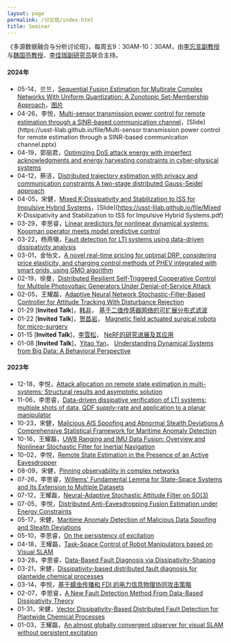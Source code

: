 ```yaml
---
layout: page
permalink: /讨论班/index.html
title: Seminar
---
```


《多源数据融合与分析讨论班》，每周五9：30AM-10：30AM，由[李忘言副教授](https://lxy.usst.edu.cn/2022/0107/c2208a263867/page.htm)与[魏国亮教授](https://lxy.usst.edu.cn/2019/1013/c2208a192703/page.htm)、[李佳珈副研究员](https://lxy.usst.edu.cn/2024/0415/c2208a318580/page.htm)联合主持。

#### 2024年

- 05-14，兰兰，[Sequential Fusion Estimation for Multirate Complex Networks With Uniform Quantization: A Zonotopic Set-Membership Approach](https://ieeexplore.ieee.org/document/9936596)，[图片](https://usst-lilab.github.io/images/lectures/5.14.jpg)
- 04-26，李悦，[Multi-sensor transmission power control for remote estimation through a SINR-based communication channel](https://www.sciencedirect.com/science/article/abs/pii/S0005109818305739#!)，[Slide](https://usst-lilab.github.io/file/Multi-sensor transmission power control for remote estimation through a SINR-based communication channel.pptx)
- 04-19，郭丽君，[Optimizing DoS attack energy with imperfect acknowledgments and energy harvesting constraints in cyber-physical systems](https://www.sciencedirect.com/science/article/abs/pii/S0096300320307748)
- 04-12，蔡洁，[Distributed trajectory estimation with privacy and communication constraints A two-stage distributed Gauss-Seidel approach](https://ieeexplore.ieee.org/abstract/document/7487736/)
- 04-05，宋健，[Mixed K-Dissipativity and Stabilization to ISS for Impulsive Hybrid Systems](https://ieeexplore.ieee.org/document/7064779)，[Slide](https://usst-lilab.github.io/file/Mixed K-Dissipativity and Stabilization to ISS for Impulsive Hybrid Systems.pdf)
- 03-29，李思睿，[Linear predictors for nonlinear dynamical systems: Koopman operator meets model predictive control](https://www.sciencedirect.com/science/article/abs/pii/S000510981830133X)
- 03-22，杨燕翎，[Fault detection for LTI systems using data-driven dissipativity analysis](https://www.sciencedirect.com/science/article/pii/S0957415823001678)
- 03-01，金怡文，[A novel real-time pricing for optimal DRP, considering price elasticity, and charging control methods of PHEV integrated with smart grids, using GMO algorithm](https://www.sciencedirect.com/science/article/pii/S2215098623002161)
- 02-19，徐曼，[Distributed Resilient Self-Triggered Cooperative Control for Multiple Photovoltaic Generators Under Denial-of-Service Attack](https://ieeexplore.ieee.org/abstract/document/9781801/)
- 02-05，王耀磊，[Adaptive Neural Network Stochastic-Filter-Based Controller for Attitude Tracking With Disturbance Rejection](https://ieeexplore.ieee.org/document/9810895)
- 01-29 [**Invited Talk**]，[韩非](http://aieri.nepu.edu.cn/info/1024/1154.htm)， [基于二值传感器网络的可扩展分布式滤波](https://usst-lilab.github.io/images/lectures/hanfei.jpg)
- 01-22 [**Invited Talk**]，[贺昌岩](https://www.newcastle.edu.au/profile/changyan-he)， [Magnetic field actuated surgical robots for micro-surgery](https://usst-lilab.github.io/images/lectures/changyan.jpg)
- 01-15 [**Invited Talk**]，[李雪松](https://researchers.anu.edu.au/researchers/li-xxxxx)， [NeRF的研究进展及其应用](https://usst-lilab.github.io/images/lectures/xuesong.jpg)
- 01-08 [**Invited Talk**]，[Yitao Yan](https://www.unsw.edu.au/research/computer-process-control-group/about-us)， [Understanding Dynamical Systems from Big Data: A Behavioral Perspective](https://usst-lilab.github.io/images/lectures/yitaoyan.jpg)

#### 2023年

- 12-18，李悦，[Attack allocation on remote state estimation in multi-systems: Structural results and asymptotic solution](https://www.sciencedirect.com/science/article/pii/S0005109817304910?via%3Dihub)
- 11-06，李思睿，[Data-driven dissipative verification of LTI systems: multiple shots of data, QDF supply-rate and application to a planar manipulator](https://link.springer.com/chapter/10.1007/978-3-031-27540-1_22)
- 10-23，宋健，[Malicious AIS Spoofing and Abnormal Stealth Deviations A Comprehensive Statistical Framework for Maritime Anomaly Detection](https://ieeexplore.ieee.org/document/9473225)
- 10-16，王耀磊，[UWB Ranging and IMU Data Fusion: Overview and Nonlinear Stochastic Filter for Inertial Navigation](https://ieeexplore.ieee.org/document/10239248)
- 10-02，李悦，[Remote State Estimation in the Presence of an Active Eavesdropper](https://ieeexplore.ieee.org/document/9035488)
- 08-09，宋健，[Pinning observability in complex networks](https://ietresearch.onlinelibrary.wiley.com/doi/full/10.1049/iet-cta.2013.0969)
- 07-26，李思睿，[Willems' Fundamental Lemma for State-Space Systems and Its Extension to Multiple Datasets](https://ieeexplore.ieee.org/document/9062331)
- 07-12，王耀磊，[Neural-Adaptive Stochastic Attitude Filter on SO(3)](https://ieeexplore.ieee.org/document/9586058)
- 07-05，李悦，[Distributed Anti-Eavesdropping Fusion Estimation under Energy Constraints](https://ieeexplore.ieee.org/document/10054451)
- 05-17，宋健，[Maritime Anomaly Detection of Malicious Data Spoofing and Stealth Deviations](https://ieeexplore.ieee.org/document/9627049)
- 05-10，李思睿，[On the persistency of excitation](https://www.sciencedirect.com/science/article/abs/pii/S0005109822005210)
- 04-18，王耀磊，[Task-Space Control of Robot Manipulators based on Visual SLAM](https://arxiv.org/pdf/2302.04163)
- 03-28，李思睿，[Data-Based Fault Diagnosis via Dissipativity-Shaping](https://ieeexplore.ieee.org/document/9840911)
- 03-21，宋健，[Dissipativity-based distributed fault diagnosis for plantwide chemical processes](https://www.sciencedirect.com/science/article/abs/pii/S0959152420303085)
- 03-14，李悦，[基于蠕虫传播和 FDI 的电力信息物理协同攻击策略](https://kns.cnki.net/kcms2/article/abstract?v=Xhw-7KfLOFmV9xeJlSM8MvsQ7eo2M1jdjbtPcRo9dvpxeIe2HtZ4zWuQMoynS5PuNcFsi8n6bnUPGbPUaSUXQpxR300UbI7uuGPHBa_OeqBvJi2jt-0FGuLYShxJbvBZc1Fknlaax7erxG-ZMsRdlw==&uniplatform=NZKPT&language=CHS)
- 02-07，李思睿，[A New Fault Detection Method From Data-Based Dissipativity Theory](https://ieeexplore.ieee.org/document/9550571)
- 01-31，宋健，[Vector Dissipativity-Based Distributed Fault Detection for Plantwide Chemical Processes](https://ieeexplore.ieee.org/document/8765098)
- 01-03，王耀磊，[An almost globally convergent observer for visual SLAM without persistent excitation](https://ieeexplore.ieee.org/document/9683624)
